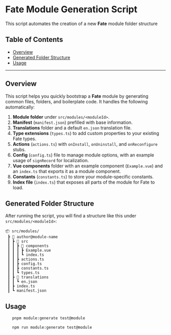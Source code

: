 # Fate Module Generation Script

This script automates the creation of a new **Fate** module folder structure

## Table of Contents

- [Overview](#overview)
- [Generated Folder Structure](#generated-folder-structure)
- [Usage](#usage)

---

## Overview

This script helps you quickly bootstrap a **Fate** module by generating common files, folders, and boilerplate code. It handles the following automatically:

1. **Module folder** under `src/modules/<moduleId>`.
2. **Manifest** (`manifest.json`) prefilled with base information.
3. **Translations** folder and a default `en.json` translation file.
4. **Type extensions** (`types.ts`) to add custom properties to your existing Fate types.
5. **Actions** (`actions.ts`) with `onInstall`, `onUninstall`, and `onReconfigure` stubs.
6. **Config** (`config.ts`) file to manage module options, with an example usage of `signRecord` for localization.
7. **Vue components** folder with an example component (`Example.vue`) and an `index.ts` that exports it as a module component.
8. **Constants** (`constants.ts`) to store your module-specific constants.
9. **Index file** (`index.ts`) that exposes all parts of the module for Fate to load.

## Generated Folder Structure

After running the script, you will find a structure like this under `src/modules/<moduleId>`:

```
📦 src/modules/
 ┣ 📂 author@module-name
 ┃ ┣ 📂 src
 ┃ ┃ ┣ 📂 components
 ┃ ┃ ┃ ┣ Example.vue
 ┃ ┃ ┃ ┗ index.ts
 ┃ ┃ ┣ actions.ts
 ┃ ┃ ┣ config.ts
 ┃ ┃ ┣ constants.ts
 ┃ ┃ ┗ types.ts
 ┃ ┣ 📂 translations
 ┃ ┃ ┗ en.json
 ┃ ┣ index.ts
 ┃ ┗ manifest.json
```

## Usage

```bash
   pnpm module:generate test@module
```

```bash
   npm run module:generate test@module
```
